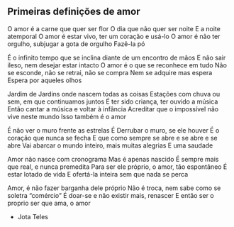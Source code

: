## Primeiras definições de amor

O amor é a carne que quer ser flor
O dia que não quer ser noite
E a noite atemporal
O amor é estar vivo, ter um coração e usá-lo
O amor é não ter orgulho, subjugar a gota de orgulho
Fazê-la pó

É o infinito tempo que se inclina diante de um encontro de mãos
E não sair ileso, nem desejar estar intacto
O amor é o que se reconhece em tudo
Não se esconde, não se retrai, não se compra
Nem se adquire mas espera
Espera por aqueles olhos

Jardim de Jardins onde nascem todas as coisas
Estações com chuva ou sem, em que continuamos juntos
É ter sido criança, ter ouvido a música
Então cantar a música e voltar à infância
Acreditar que o impossível não vive neste mundo
Isso também é o amor

É não ver o muro frente as estrelas
É Derrubar o muro, se ele houver
É o coração que nunca se fecha
E que como sempre se abre e se abre e se abre
Vai abarcar o mundo inteiro, mais muitas alegrias
E uma saudade

Amor não nasce com cronograma
Mas é apenas nascido
É sempre mais que real, e nunca premedita
Para ser ele próprio, o amor, tão espontâneo
É estar lotado de vida
E ofertá-la inteira sem que nada se perca

Amor, é não fazer barganha dele próprio
Não é troca, nem sabe como se soletra “comércio”
É doar-se e não existir mais, renascer
E então ser o proprio ser que ama, o amor

- Jota Teles